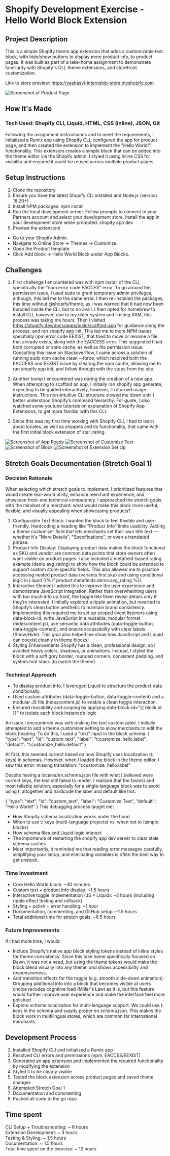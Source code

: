 # Shopify Development Exercise - Hello World Block Extension

## Project Description
This is a simple Shopify theme app extension that adds a customizable text block, with hide/show buttons to display more product info, to product pages. It was built as part of a take-home assignment to demonstrate familiarity with Shopify's CLI, theme extensions, and storefront customization. 

Link to store preview: https://yashasvi-internship-store.myshopify.com

![Screenshot of Product Page](images/product_page.png)

## How It's Made

### Tech Used: Shopify CLI, Liquid, HTML, CSS (inline), JSON, Git
Following the assignment instructuions and to meet the requirements, I initialized a Remix app using Shopify CLI, configured the app for product page, and then created the extension to implement the "Hello World!" functionality. This extension creates a simple block that can be added into the theme editor via the Shopify admin. I styled it using inline CSS for visibility and ensured it could be reused across multiple product pages. 

## Setup Instructions
1. Clone the repository 
2. Ensure you have the latest Shopify CLI installed and Node.js (version 18.20+)
3. Install NPM packages:
npm install 
4. Run the local development server. Follow prompts to connect to your Partners account and select your development store. Install the app in your development store when prompted:
shopify app dev
5. Preview the extension! 
  - Go to your Shopify Admin.
  - Navigate to Online Store -> Themes -> Customize.
  - Open the Product template.
  - Click Add block -> Hello World Block under App Blocks.

## Challenges 
1. First challenge I encountered was with npm install of the CLI, specifically the "npm error code EACCES" error. To go around this permission issue, I used sudo to grant temporary admin privileges, although, this led me to the same error. I then re-installed the packages, this time without @shopify/theme, as I was warned that it had now been bundled inside the CLI, but to no avail. I then opted for homebrew to install CLI, however, due to my older system and limiting RAM, this process was taking me hours. Then I visited https://shopify.dev/docs/apps/build/scaffold-app for guidance along the process, and ran shopify app init. This led me to more NPM issues specifially npm error code EEXIST, that tried to move or rename a file that already exists, along with the EACCESS error. This suggested I had both corrupted or stale cache, as well as file permission issue. Consulting this issue on Stackoverflow, I came across a solution of running sudo npm cache clean --force, which resolved both the EACCESS and EEXIST issue by clearing the npm cache, allowing me to run shopify app init, and follow through with the steps from the site. 

2. Another bump I encountered was during the creation of a new app. When attempting to scaffold an app, I initially ran shopify app generate, expecting to be guided interactively, however, it returned usage instructions. This non-intuitive CLI structure slowed me down until I better understood Shopify’s command hierarchy. For guide, I also watched some youtube tutorials on explanation of Shopify App Extensions, to get more familiar with this CLI. 

3. Since this was my first time working with Shopify CLI, I had to learn about locales, as well as snippets and its functionality, that came with the first initial block extension of star_rating. 

![Screenshot of App Ready](images/app_ready.png)
![Screenshot of Customize Text](images/customize_text.png)
![Screenshot of Block](images/enhanced_ready.png)
![Screenshot of Extension Set Up](images/extension_ready.png)

## Stretch Goals Documentation (Stretch Goal 1)
### Decision Rationale 
When selecting which stretch goals to implement, I prioritized features that would create real-world utility, enhance merchant experience, and showcase front-end technical competency. I approached the stretch goals with the mindset of a merchant: what would make this block more useful, flexible, and visually appealing when showcasing products?
1. Configurable Text Block: 
I wanted the block to feel flexible and user-friendly. Hardcoding a heading like "Product Info" limits usability. Adding a theme customizer field that lets merchants set their own title text — whether it's "More Details", "Specifications", or even a translated phrase. 
2. Product Info Display:
Displaying product data makes the block functional as SKU and vendor are common data points that store owners often want visible on product pages. I also included a metafield-based rating example (demo.avg_rating) to show how the block could be extended to support custom store-specific fields. This also allowed me to practice accessing nested product data (variants.first.sku) and using conditional logic in Liquid ({% if product.metafields.demo.avg_rating %}). 
3. Interactive Element
I added this to improve the user experience and demonstrate JavaScript integration. Rather than overwhelming users with too much info up front, the toggle lets them reveal details only if they’re interested. I initially explored a ripple animation, but reverted to Shopify’s clean button aesthetic to maintain brand consistency. Implementing this required me to set up scoped event listeners using data-block-id, write JavaScript in a reusable, modular format (hidescontent.js), use semantic data attributes (data-toggle-button, data-toggle-content), and ensure accessibility with clear labels (Show/Hide). This goal also helped me show how JavaScript and Liquid can coexist cleanly in theme blocks! 
4. Styling Enhancements
Shopify has a clean, professional design, so I avoided heavy colors, shadows, or animations. Instead, I styled the block with a soft grey border, rounded corners, consistent padding, and system font stack (to match the theme). 

### Technical Approach 
- To display product info, I levereged Liquid to structure the product data conditionally. 
- Used custom attributes (data-toggle-button, data-toggle-content) and a modular JS file (hidescontent.js) to enable a clean toggle interaction.
- Ensured reusability and scoping by applying data-block-id="{{ block.id }}" to isolate each block instance’s logic

An issue I encountered was with making the text customizable. 
I initially attempted to add a theme customizer setting to allow merchants to edit the block heading. To do this, I used a "text" input in the block schema:
{
  "type": "text",
  "id": "custom_text",
  "label": "t:customize_hello.label",
  "default": "t:customize_hello.default"
}

At first, this seemed correct based on how Shopify uses localization (t: keys) in schemas. However, when I loaded the block in the theme editor, I saw this error:
missing translation: "t:customize_hello.label"

Despite having a locales/en.schema.json file with what I believed were correct keys, the text still failed to render. I realized that the fastest and most reliable solution, especially for a single-language block was to avoid using t: altogether and hardcode the label and default like this:

{
  "type": "text",
  "id": "custom_text",
  "label": "Customize Text",
  "default": "Hello World!"
}
This debugging process taught me:
- How Shopify schema localization works under the hood
- When to use t: keys (multi-language projects) vs. when not to (simple blocks)
- How schema files and Liquid logic interact
- The importance of restarting the shopify app dev server to clear stale schema caches
- Most importantly, it reminded me that reading error messages carefully, simplifying your setup, and eliminating variables is often the best way to get unstuck.

### Time Investment
- Core Hello World block: ~30 minutes
- Custom text + product info display: ~1.5 hours
- Interactive toggle implementation (JS + Liquid): ~2 hours (including ripple effect testing and rollback)
- Styling + polish + error handling: ~1 hour
- Documentation, commenting, and GitHub setup: ~1.5 hours
- Total additional time for stretch goals: ~6.5 hours

### Future Improvements
If I had more time, I would:
- Include Shopify’s native app block styling tokens instead of inline styles for theme consistency. Since this take home specifically focused on Dawn, it was not a need, but using the theme tokens would make the block blend visually into any theme, and shows accessibility and responsiveness. 
- Add transition effects for the toggle (e.g. smooth slide-down animation). Grouping additional info into a block that becomes visible at users choice recudes cognitive load (Miller's Law) as it is, but this feature would further improve user experience and make the interface feel more polished. 
- Explore schema localization for multi-language support. We could use t: keys in the schema and supply proper en.schema.json. This makes the block work in multilingual stores, which are common for international merchants.

## Development Process
1. Installed Shopify CLI and initialized a Remix app
2. Resolved CLI errors and permissions (npm, EACCES/EEXIST) 
3. Generated an app extension and implemented the required functionality by modifying the extension
4. Styled it to be clearly visible
5. Tested the block extension across product pages and saved theme changes 
6. Attempted Stretch Goal 1
7. Documentation and commenting
8. Pushed all code to the git repo 

## Time spent 
CLI Setup + Troubleshooting: ~ 6 hours  
Extension Development:       ~ 3 hours    
Testing & Styling:           ~ 1.5 hours  
Documentation:               ~ 1.5 hours   
Total time spent on the exercise: ~ 12 hours  